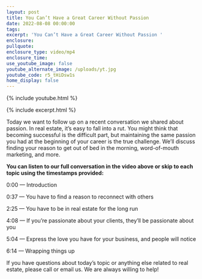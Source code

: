 ```yaml
---
layout: post
title: You Can’t Have a Great Career Without Passion
date: 2022-08-08 00:00:00
tags:
excerpt: 'You Can’t Have a Great Career Without Passion '
enclosure:
pullquote:
enclosure_type: video/mp4
enclosure_time:
use_youtube_image: false
youtube_alternate_image: /uploads/yt.jpg
youtube_code: r5_tHiDsw1s
home_display: false
---
```

{% include youtube.html %}

{% include excerpt.html %}

Today we want to follow up on a recent conversation we shared about passion. In real estate, it’s easy to fall into a rut. You might think that becoming successful is the difficult part, but maintaining the same passion you had at the beginning of your career is the true challenge. We’ll discuss finding your reason to get out of bed in the morning, word-of-mouth marketing, and more.&nbsp;

**You can listen to our full conversation in the video above or skip to each topic using the timestamps provided:**

0:00 — Introduction

0:37 — You have to find a reason to reconnect with others

2:25 — You have to be in real estate for the long run

4:08 — If you’re passionate about your clients, they’ll be passionate about you

5:04 — Express the love you have for your business, and people will notice

6:14 — Wrapping things up

If you have questions about today’s topic or anything else related to real estate, please call or email us. We are always willing to help\!&nbsp;